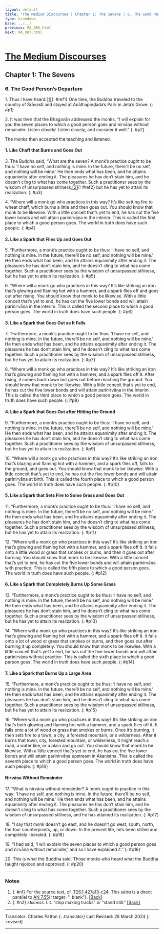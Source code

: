 ```yaml
---
layout: default
title: "The Medium Discourses | Chapter 1: The Sevens | 6. The Good Person’s Departure"
type: kramdown
base: ../../
previous: MA_005.html
next: MA_007.html
---
```


# [The Medium Discourses](index.html)
## Chapter 1: The Sevens
### 6. The Good Person’s Departure

1\. Thus I have heard:[\[1\]](#n1){: #ref1} One time, the Buddha traveled to the country of Śrāvastī and stayed at Anāthapiṇḍada’s Park in Jeta’s Grove.
{: #p1}

2\. It was then that the Bhagavān addressed the monks, “I will explain for you the seven places to which a good person goes and nirvāṇa without remainder. Listen closely! Listen closely, and consider it well.”
{: #p2}

The monks then accepted the teaching and listened.

#### 1. Like Chaff that Burns and Goes Out

3\. The Buddha said, “What are the seven? A monk’s practice ought to be thus: ‘I have no self, and nothing is mine. In the future, there’ll be no self, and nothing will be mine.’ He then ends what has been, and he attains equanimity after ending it. The pleasures he has don’t stain him, and he doesn’t cling to what has come together. Such a practitioner sees by the wisdom of unsurpassed stillness,[\[2\]](#n2){: #ref2} but he has yet to attain its realization.
{: #p3}

4\. “Where will a monk go who practices in this way? It’s like setting fire to wheat chaff, which burns a little and then goes out. You should know that monk to be likewise. With a little conceit that’s yet to end, he has cut the five lower bonds and will attain parinirvāṇa in the interim. This is called the first place to which a good person goes. The world in truth does have such people.
{: #p4}

#### 2. Like a Spark that Flies Up and Goes Out

5\. “Furthermore, a monk’s practice ought to be thus: ‘I have no self, and nothing is mine. In the future, there’ll be no self, and nothing will be mine.’ He then ends what has been, and he attains equanimity after ending it. The pleasures he has don’t stain him, and he doesn’t cling to what has come together. Such a practitioner sees by the wisdom of unsurpassed stillness, but he has yet to attain its realization.
{: #p5}

6\. “Where will a monk go who practices in this way? It’s like striking an iron that’s glowing and flaming hot with a hammer, and a spark flies off and goes out after rising. You should know that monk to be likewise. With a little conceit that’s yet to end, he has cut the five lower bonds and will attain parinirvāṇa in the interim. This is called the second place to which a good person goes. The world in truth does have such people.
{: #p6}

#### 3. Like a Spark that Goes Out as It Falls

7\. “Furthermore, a monk’s practice ought to be thus: ‘I have no self, and nothing is mine. In the future, there’ll be no self, and nothing will be mine.’ He then ends what has been, and he attains equanimity after ending it. The pleasures he has don’t stain him, and he doesn’t cling to what has come together. Such a practitioner sees by the wisdom of unsurpassed stillness, but he has yet to attain its realization.
{: #p7}

8\. “Where will a monk go who practices in this way? It’s like striking an iron that’s glowing and flaming hot with a hammer, and a spark flies off it. After rising, it comes back down but goes out before reaching the ground. You should know that monk to be likewise. With a little conceit that’s yet to end, he has cut the five lower bonds and will attain parinirvāṇa in the interim. This is called the third place to which a good person goes. The world in truth does have such people.
{: #p8}

#### 4. Like a Spark that Goes Out after Hitting the Ground

9\. “Furthermore, a monk’s practice ought to be thus: ‘I have no self, and nothing is mine. In the future, there’ll be no self, and nothing will be mine.’ He then ends what has been, and he attains equanimity after ending it. The pleasures he has don’t stain him, and he doesn’t cling to what has come together. Such a practitioner sees by the wisdom of unsurpassed stillness, but he has yet to attain its realization.
{: #p9}

10\. “Where will a monk go who practices in this way? It’s like striking an iron that’s blazing and flaming hot with a hammer, and a spark flies off, falls to the ground, and goes out. You should know that monk to be likewise. With a little conceit that’s yet to end, he has cut the five lower bonds and will attain parinirvāṇa at birth. This is called the fourth place to which a good person goes. The world in truth does have such people.
{: #p10}

#### 5. Like a Spark that Sets Fire to Some Grass and Goes Out

11\. “Furthermore, a monk’s practice ought to be thus: ‘I have no self, and nothing is mine. In the future, there’ll be no self, and nothing will be mine.’ He then ends what has been, and he attains equanimity after ending it. The pleasures he has don’t stain him, and he doesn’t cling to what has come together. Such a practitioner sees by the wisdom of unsurpassed stillness, but he has yet to attain its realization.
{: #p11}

12\. “Where will a monk go who practices in this way? It’s like striking an iron that’s glowing and flaming hot with a hammer, and a spark flies off it. It falls onto a little wood or grass that smokes or burns, and then it goes out after burning. You should know that monk to be likewise. With a little conceit that’s yet to end, he has cut the five lower bonds and will attain parinirvāṇa with practice. This is called the fifth place to which a good person goes. The world in truth does have such people.
{: #p12}

#### 6. Like a Spark that Completely Burns Up Some Grass

13\. “Furthermore, a monk’s practice ought to be thus: ‘I have no self, and nothing is mine. In the future, there’ll be no self, and nothing will be mine.’ He then ends what has been, and he attains equanimity after ending it. The pleasures he has don’t stain him, and he doesn’t cling to what has come together. Such a practitioner sees by the wisdom of unsurpassed stillness, but he has yet to attain its realization.
{: #p13}

14\. “Where will a monk go who practices in this way? It’s like striking an iron that’s glowing and flaming hot with a hammer, and a spark flies off it. It falls onto a lot of wood or grass that smokes or burns, and then goes out after burning it up completely. You should know that monk to be likewise. With a little conceit that’s yet to end, he has cut the five lower bonds and will attain parinirvāṇa without practice. This is called the sixth place to which a good person goes. The world in truth does have such people.
{: #p14}

#### 7. Like a Spark that Burns Up a Large Area

15\. “Furthermore, a monk’s practice ought to be thus: ‘I have no self, and nothing is mine. In the future, there’ll be no self, and nothing will be mine.’ He then ends what has been, and he attains equanimity after ending it. The pleasures he has don’t stain him, and he doesn’t cling to what has come together. Such a practitioner sees by the wisdom of unsurpassed stillness, but he has yet to attain its realization.
{: #p15}

16\. “Where will a monk go who practices in this way? It’s like striking an iron that’s both glowing and flaming hot with a hammer, and a spark flies off it. It falls onto a lot of wood or grass that smokes or burns. Once it’s burning, it then sets fire to a town, a city, a forested mountain, or a wilderness. After it burns that town, city, forested mountain, or wilderness, it might reach a road, a water line, or a plain and go out. You should know that monk to be likewise. With a little conceit that’s yet to end, he has cut the five lower bonds and will attain parinirvāṇa upstream in Akaniṣṭha. This is called the seventh place to which a good person goes. The world in truth does have such people.
{: #p16}

#### Nirvāṇa Without Remainder

17\. “What is nirvāṇa without remainder? A monk ought to practice in this way: ‘I have no self, and nothing is mine. In the future, there’ll be no self, and nothing will be mine.’ He then ends what has been, and he attains equanimity after ending it. The pleasures he has don’t stain him, and he doesn’t cling to what has come together. Such a practitioner sees by the wisdom of unsurpassed stillness, and he has attained its realization.
{: #p17}

18\. “I say that monk doesn’t go east, and he doesn’t go west, south, north, the four counterpoints, up, or down. In the present life, he’s been stilled and completely liberated.
{: #p18}

19\. “I had said, ‘I will explain the seven places to which a good person goes and nirvāṇa without remainder,’ and so I have explained it.”
{: #p19}

20\. This is what the Buddha said. Those monks who heard what the Buddha taught rejoiced and approved.
{: #p20}

---

### Notes

1. {: #n1} For the source text, cf. <a href="https://cbetaonline.dila.edu.tw/zh/T01n0026_p0427a13" target="_blank">T26.1.427a13-c24</a>. This <em>sūtra</em> is a direct parallel to [AN 7.55](https://suttacentral.net/an7.55){: target="_blank"}. [\[Back\]](#ref1)
2. {: #n2} <em>stillness</em>. Lit. “stop making tracks” or “stand still.” [\[Back\]](#ref2)

---

Translator: Charles Patton
{: .translator}
Last Revised: 28 March 2024
{: .revised}

---